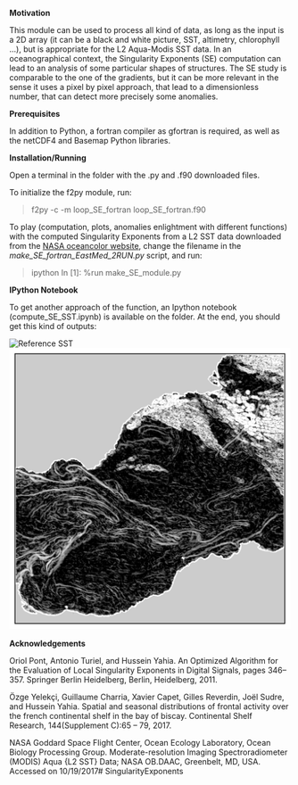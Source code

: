 **Motivation**

This module can be used to process all kind of data, as long as the input is a 2D array (it can be a black and white picture, SST, altimetry, chlorophyll ...), but is appropriate for the L2 Aqua-Modis SST data. In an oceanographical context, the Singularity Exponents (SE) computation can lead to an analysis of some particular shapes of structures. The SE study is comparable to the one of the gradients, but it can be more relevant in the sense it uses a pixel by pixel approach, that lead to a dimensionless number, that can detect more precisely some anomalies. 


**Prerequisites**

In addition to Python, a fortran compiler as gfortran is required, as well as the netCDF4 and Basemap Python libraries.


**Installation/Running**

Open a terminal in the folder with the .py and .f90 downloaded files.


To initialize the f2py module, run:

> f2py -c -m loop_SE_fortran loop_SE_fortran.f90


To play (computation, plots, anomalies enlightment with different functions) with the computed Singularity Exponents from a L2 SST data downloaded from the [NASA oceancolor website]( https://oceancolor.gsfc.nasa.gov/cgi/browse.pl), change the filename in the *make_SE_fortran_EastMed_2RUN.py* script, and run:

> ipython
> In [1]: %run make_SE_module.py


**IPython Notebook**

To get another approach of the function, an Ipython notebook (compute_SE_SST.ipynb) is available on the folder. At the end, you should get this kind of outputs:

![Reference SST](http://Users/rasoloson/Documents/IMEDEA/front_detection/f2py_opt_opt7_jnb_github/SingularityExponents/SST.png)
![Computed SE](SE.png)


**Acknowledgements**

Oriol Pont, Antonio Turiel, and Hussein Yahia. An Optimized Algorithm for the Evaluation of Local Singularity Exponents in Digital Signals, pages 346–357. Springer Berlin Heidelberg, Berlin, Heidelberg, 2011.

Özge Yelekçi, Guillaume Charria, Xavier Capet, Gilles Reverdin, Joël Sudre, and Hussein Yahia. Spatial and seasonal distributions of frontal activity over the french continental shelf in the bay of biscay. Continental Shelf Research, 144(Supplement C):65 – 79, 2017.

NASA Goddard Space Flight Center, Ocean Ecology Laboratory, Ocean Biology Processing Group. Moderate-resolution Imaging Spectroradiometer (MODIS) Aqua {L2 SST} Data; NASA OB.DAAC, Greenbelt, MD, USA.
Accessed on 10/19/2017# SingularityExponents
